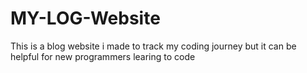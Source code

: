 # MY-LOG-Website
This is a blog website i made to track my coding journey but it can be helpful for new programmers learing to code
